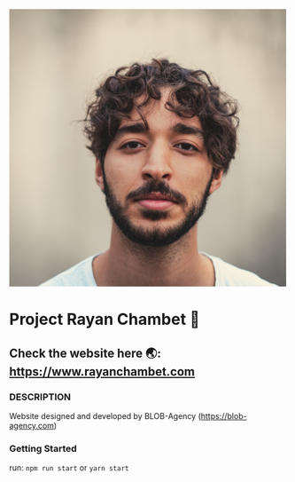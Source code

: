 <img width="500" alt="Capture d’écran 2021-09-03 à 04 00 12" src="/public/assets/Rayan_Crimages.jpg">

# Project Rayan Chambet 🦾

## Check the website here 🌏: https://www.rayanchambet.com

### DESCRIPTION

Website designed and developed by BLOB-Agency (https://blob-agency.com)

### Getting Started

run: `npm run start` or `yarn start`

